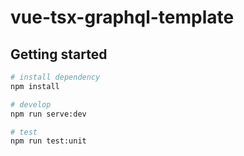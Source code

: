 # vue-tsx-graphql-template

## Getting started

```bash
# install dependency
npm install

# develop
npm run serve:dev

# test
npm run test:unit
```
